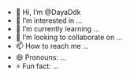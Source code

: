 - 👋 Hi, I’m @DayaDdk
- 👀 I’m interested in ...
- 🌱 I’m currently learning ...
- 💞️ I’m looking to collaborate on ...
- 📫 How to reach me ...
- 😄 Pronouns: ...
- ⚡ Fun fact: ...

<!---
DayaDdk/DayaDdk is a ✨ special ✨ repository because its `README.md` (this file) appears on your GitHub profile.
You can click the Preview link to take a look at your changes.
--->
